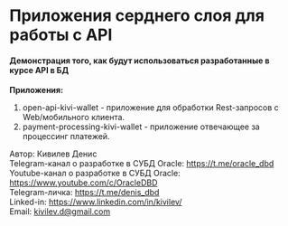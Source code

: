 # Приложения серднего слоя для работы с API
#### Демонстрация того, как будут использоваться разработанные в курсе API в БД
**Приложения:**
1. open-api-kivi-wallet - приложение для обработки Rest-запросов с Web/мобильного клиента.
2. payment-processing-kivi-wallet - приложение отвечающее за процессинг платежей.

Автор: Кивилев Денис  
Telegram-канал о разработке в СУБД Oracle: https://t.me/oracle_dbd  
Youtube-канал о разработке в СУБД Oracle: https://www.youtube.com/c/OracleDBD  
Telegram-личка: https://t.me/denis_dbd  
Linked-in: https://www.linkedin.com/in/kivilev/  
Email: kivilev.d@gmail.com  
